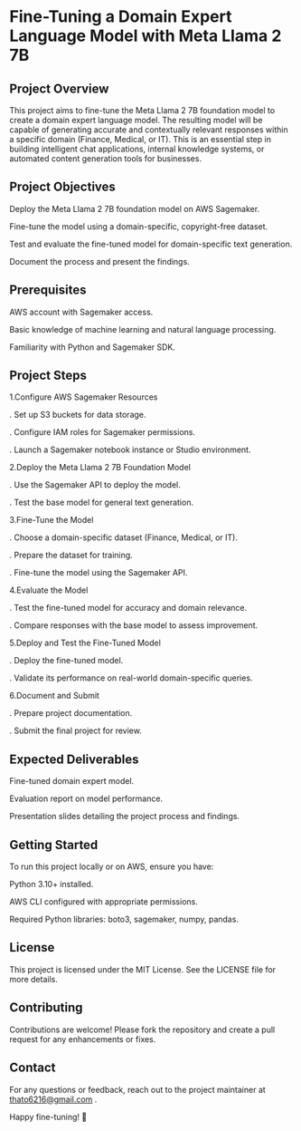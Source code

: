 # Fine-Tuning a Domain Expert Language Model with Meta Llama 2 7B

## Project Overview

This project aims to fine-tune the Meta Llama 2 7B foundation model to create a domain expert language model. The resulting model will be capable of generating accurate and contextually relevant responses within a specific domain (Finance, Medical, or IT). This is an essential step in building intelligent chat applications, internal knowledge systems, or automated content generation tools for businesses.

## Project Objectives

Deploy the Meta Llama 2 7B foundation model on AWS Sagemaker.

Fine-tune the model using a domain-specific, copyright-free dataset.

Test and evaluate the fine-tuned model for domain-specific text generation.

Document the process and present the findings.

## Prerequisites

AWS account with Sagemaker access.

Basic knowledge of machine learning and natural language processing.

Familiarity with Python and Sagemaker SDK.

## Project Steps

1.Configure AWS Sagemaker Resources

 . Set up S3 buckets for data storage.

 . Configure IAM roles for Sagemaker permissions.

 . Launch a Sagemaker notebook instance or Studio environment.

2.Deploy the Meta Llama 2 7B Foundation Model

 . Use the Sagemaker API to deploy the model.

 . Test the base model for general text generation.

3.Fine-Tune the Model

 . Choose a domain-specific dataset (Finance, Medical, or IT).

 . Prepare the dataset for training.

 . Fine-tune the model using the Sagemaker API.

4.Evaluate the Model

 . Test the fine-tuned model for accuracy and domain relevance.

 . Compare responses with the base model to assess improvement.

5.Deploy and Test the Fine-Tuned Model

 . Deploy the fine-tuned model.

 . Validate its performance on real-world domain-specific queries.

6.Document and Submit

 . Prepare project documentation.

 . Submit the final project for review.

## Expected Deliverables

Fine-tuned domain expert model.

Evaluation report on model performance.

Presentation slides detailing the project process and findings.

## Getting Started

To run this project locally or on AWS, ensure you have:

Python 3.10+ installed.

AWS CLI configured with appropriate permissions.

Required Python libraries: boto3, sagemaker, numpy, pandas.

## License

This project is licensed under the MIT License. See the LICENSE file for more details.

## Contributing

Contributions are welcome! Please fork the repository and create a pull request for any enhancements or fixes.

## Contact

For any questions or feedback, reach out to the project maintainer at thato6216@gmail.com .

Happy fine-tuning! 🚀

